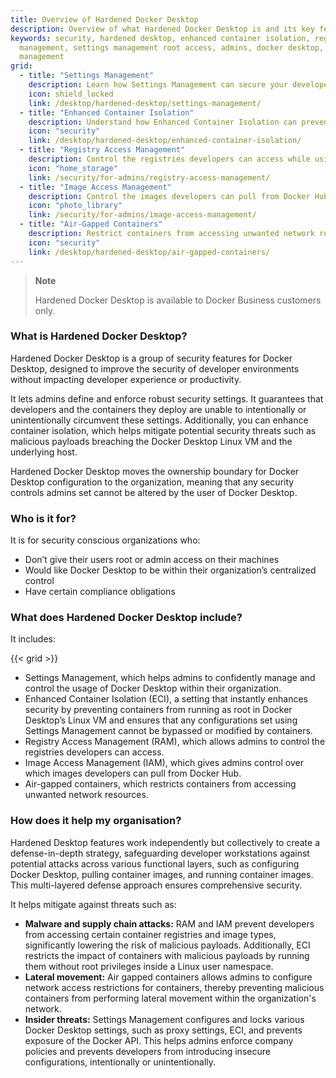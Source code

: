 ```yaml
---
title: Overview of Hardened Docker Desktop
description: Overview of what Hardened Docker Desktop is and its key features
keywords: security, hardened desktop, enhanced container isolation, registry access
  management, settings management root access, admins, docker desktop, image access
  management
grid:
  - title: "Settings Management"
    description: Learn how Settings Management can secure your developers' workflows.
    icon: shield_locked
    link: /desktop/hardened-desktop/settings-management/
  - title: "Enhanced Container Isolation"
    description: Understand how Enhanced Container Isolation can prevent container attacks.
    icon: "security"
    link: /desktop/hardened-desktop/enhanced-container-isolation/
  - title: "Registry Access Management"
    description: Control the registries developers can access while using Docker Desktop.
    icon: "home_storage"
    link: /security/for-admins/registry-access-management/
  - title: "Image Access Management"
    description: Control the images developers can pull from Docker Hub.
    icon: "photo_library"
    link: /security/for-admins/image-access-management/
  - title: "Air-Gapped Containers"
    description: Restrict containers from accessing unwanted network resources.
    icon: "security"
    link: /desktop/hardened-desktop/air-gapped-containers/
---
```


> **Note**
>
> Hardened Docker Desktop is available to Docker Business customers only.

### What is Hardened Docker Desktop?

Hardened Docker Desktop is a group of security features for Docker Desktop, designed to improve the security of developer environments without impacting developer experience or productivity.

It lets admins define and enforce robust security settings. It guarantees that developers and the containers they deploy are unable to intentionally or unintentionally circumvent these settings. Additionally, you can enhance container isolation, which helps mitigate potential security threats such as malicious payloads breaching the Docker Desktop Linux VM and the underlying host.

Hardened Docker Desktop moves the ownership boundary for Docker Desktop configuration to the organization, meaning that any security controls admins set cannot be altered by the user of Docker Desktop.

### Who is it for?

It is for security conscious organizations who:
- Don’t give their users root or admin access on their machines
- Would like Docker Desktop to be within their organization’s centralized control
- Have certain compliance obligations

### What does Hardened Docker Desktop include?

It includes:

{{< grid >}}

- Settings Management, which helps admins to confidently manage and control the usage of Docker Desktop within their organization.
- Enhanced Container Isolation (ECI), a setting that instantly enhances security by preventing containers from running as root in Docker Desktop’s Linux VM and ensures that any configurations set using Settings Management cannot be bypassed or modified by containers.
- Registry Access Management (RAM), which allows admins to control the registries developers can access.
- Image Access Management (IAM), which gives admins control over which images developers can pull from Docker Hub.
- Air-gapped containers, which restricts containers from accessing unwanted network resources.

### How does it help my organisation?

Hardened Desktop features work independently but collectively to create a defense-in-depth strategy, safeguarding developer workstations against potential attacks across various functional layers, such as configuring Docker Desktop, pulling container images, and running container images. This multi-layered defense approach ensures comprehensive security.

It helps mitigate against threats such as:
 - **Malware and supply chain attacks:** RAM and IAM prevent developers from accessing certain container registries and image types, significantly lowering the risk of malicious payloads. Additionally, ECI restricts the impact of containers with malicious payloads by running them without root privileges inside a Linux user namespace.
 - **Lateral movement:** Air gapped containers allows admins to configure network access restrictions for containers, thereby preventing malicious containers from performing lateral movement within the organization's network.
 - **Insider threats:** Settings Management configures and locks various Docker Desktop settings, such as proxy settings, ECI, and prevents exposure of the Docker API. This helps admins enforce company policies and prevents developers from introducing insecure configurations, intentionally or unintentionally.
